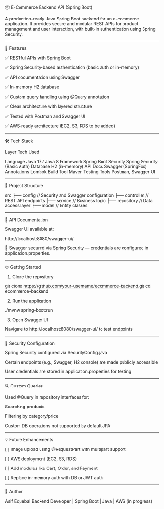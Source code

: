📦 E-Commerce Backend API (Spring Boot)

A production-ready Java Spring Boot backend for an e-commerce application. It provides secure and modular REST APIs for product management and user interaction, with built-in authentication using Spring Security.


---

🚀 Features

✅ RESTful APIs with Spring Boot

✅ Spring Security-based authentication (basic auth or in-memory)

✅ API documentation using Swagger

✅ In-memory H2 database

✅ Custom query handling using @Query annotation

✅ Clean architecture with layered structure

✅ Tested with Postman and Swagger UI

✅ AWS-ready architecture (EC2, S3, RDS to be added)



---

🛠️ Tech Stack

Layer Tech Used

Language Java 17 / Java 8
Framework Spring Boot
Security Spring Security (Basic Auth)
Database H2 (in-memory)
API Docs Swagger (SpringFox)
Annotations Lombok
Build Tool Maven
Testing Tools Postman, Swagger UI



---

📂 Project Structure

src
├── config // Security and Swagger configuration
├── controller // REST API endpoints
├── service // Business logic
├── repository // Data access layer
├── model // Entity classes


---

📸 API Documentation

Swagger UI available at:

http://localhost:8080/swagger-ui/

🔐 Swagger secured via Spring Security — credentials are configured in application.properties.


---

⚙️ Getting Started

1. Clone the repository

git clone https://github.com/your-username/ecommerce-backend.git
cd ecommerce-backend

2. Run the application

./mvnw spring-boot:run

3. Open Swagger UI

Navigate to http://localhost:8080/swagger-ui/ to test endpoints


---

🔐 Security Configuration

Spring Security configured via SecurityConfig.java

Certain endpoints (e.g., Swagger, H2 console) are made publicly accessible

User credentials are stored in application.properties for testing



---

🔍 Custom Queries

Used @Query in repository interfaces for:

Searching products

Filtering by category/price

Custom DB operations not supported by default JPA

---

💡 Future Enhancements

[ ] Image upload using @RequestPart with multipart support

[ ] AWS deployment (EC2, S3, RDS)

[ ] Add modules like Cart, Order, and Payment

[ ] Replace in-memory auth with DB or JWT auth



---

👤 Author

Asif Equebal
Backend Developer | Spring Boot | Java | AWS (in progress)
